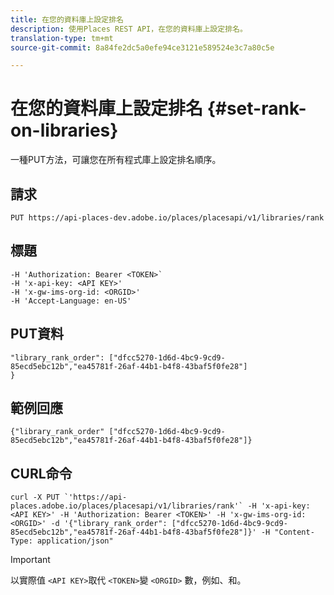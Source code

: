 ```yaml
---
title: 在您的資料庫上設定排名
description: 使用Places REST API，在您的資料庫上設定排名。
translation-type: tm+mt
source-git-commit: 8a84fe2dc5a0efe94ce3121e589524e3c7a80c5e

---
```



# 在您的資料庫上設定排名 {#set-rank-on-libraries}

一種PUT方法，可讓您在所有程式庫上設定排名順序。

## 請求

`PUT https://api-places-dev.adobe.io/places/placesapi/v1/libraries/rank`

## 標題

```-H Content-Type: application/json'
-H 'Authorization: Bearer <TOKEN>`  
-H 'x-api-key: <API KEY>'  
-H 'x-gw-ims-org-id: <ORGID>'  
-H 'Accept-Language: en-US'
```

## PUT資料

```
"library_rank_order": ["dfcc5270-1d6d-4bc9-9cd9-85ecd5ebc12b","ea45781f-26af-44b1-b4f8-43baf5f0fe28"]  
}
```

## 範例回應

```
{"library_rank_order" ["dfcc5270-1d6d-4bc9-9cd9-85ecd5ebc12b","ea45781f-26af-44b1-b4f8-43baf5f0fe28"]}
```

## CURL命令

```
curl -X PUT `'https://api-places.adobe.io/places/placesapi/v1/libraries/rank'` -H 'x-api-key: <API KEY>' -H 'Authorization: Bearer <TOKEN>' -H 'x-gw-ims-org-id: <ORGID>' -d '{"library_rank_order": ["dfcc5270-1d6d-4bc9-9cd9-85ecd5ebc12b","ea45781f-26af-44b1-b4f8-43baf5f0fe28"]}' -H "Content-Type: application/json"
```

>[!IMPORTANT]
>
>以實際值 `<API KEY>`取代 `<TOKEN>`變 `<ORGID>` 數，例如、和。

